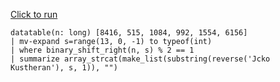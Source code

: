 [Click to run](https://dataexplorer.azure.com/clusters/help/databases/Samples?query=H4sIAAAAAAAEAA2OUWrDQAxE/3uKIVCyCxvIprFJAr5Ae4RSjJwo9hJ7HbRy2pQevkIf8xgeki6kNt3ILp8wzrn3+DzsYx1QxSogbg/7gONxZ1hVhnWs6q+XP0yPDf/cKV9QGqHcs4tvAduATfTQGfq883x1Kas3+3tgYXQpkzzbMqSrtpL6QV0OKB6v2KFpEM0syzSRpF8GiZDJKmdSN9GN2zEVdWXprEu5d8IPlsJu/X6+zfhYitoVymtvO+1db7laefwDZRlwBuIAAAA=)

```kql
datatable(n: long) [8416, 515, 1084, 992, 1554, 6156]
| mv-expand s=range(13, 0, -1) to typeof(int)
| where binary_shift_right(n, s) % 2 == 1
| summarize array_strcat(make_list(substring(reverse('Jcko Kustheran'), s, 1)), "") 
```